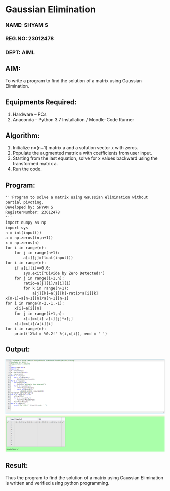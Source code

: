 # Gaussian Elimination
### NAME: SHYAM S
### REG.NO: 23012478
### DEPT: AIML

## AIM:
To write a program to find the solution of a matrix using Gaussian Elimination.

## Equipments Required:
1. Hardware – PCs
2. Anaconda – Python 3.7 Installation / Moodle-Code Runner

## Algorithm:

1. Initialize n×(n+1) matrix a and a solution vector x with zeros.
2. Populate the augmented matrix a with coefficients from user input.
3. Starting from the last equation, solve for x values backward using the transformed matrix a.
4. Run the code.
 

## Program:
```
'''Program to solve a matrix using Gaussian elimination without partial pivoting.
Developed by: SHYAM S
RegisterNumber: 23012478
'''
import numpy as np
import sys
n = int(input())
a = np.zeros((n,n+1))
x = np.zeros(n)
for i in range(n):
    for j in range(n+1):
        a[i][j]=float(input())
for i in range(n):
    if a[i][i]==0.0:
        sys.exit("Divide by Zero Detected!")
    for j in range(i+1,n):
        ratio=a[j][i]/a[i][i]
        for k in range(n+1):
            a[j][k]=a[j][k]-ratio*a[i][k]
x[n-1]=a[n-1][n]/a[n-1][n-1]
for i in range(n-2,-1,-1):
    x[i]=a[i][n]
    for j in range(i+1,n):
        x[i]=x[i]-a[i][j]*x[j]
    x[i]=x[i]/a[i][i]
for i in range(n):
    print('X%d = %0.2f' %(i,x[i]), end = ' ')
``` 
    
## Output:
![Alt text](<Screenshot 2023-12-30 141544.png>)


## Result:
Thus the program to find the solution of a matrix using Gaussian Elimination is written and verified using python programming.

